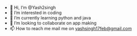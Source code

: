 - 👋 Hi, I’m @Yash2singh
- 👀 I’m interested in coding
- 🌱 I’m currently learning python and java
- 💞️ I’m looking to collaborate on app making
- 📫 How to reach me mail me on yashsingh17feb@gmail.com

